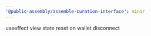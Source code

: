 ```yaml
---
'@public-assembly/assemble-curation-interface': minor
---
```


useeffect view state reset on wallet disconnect
